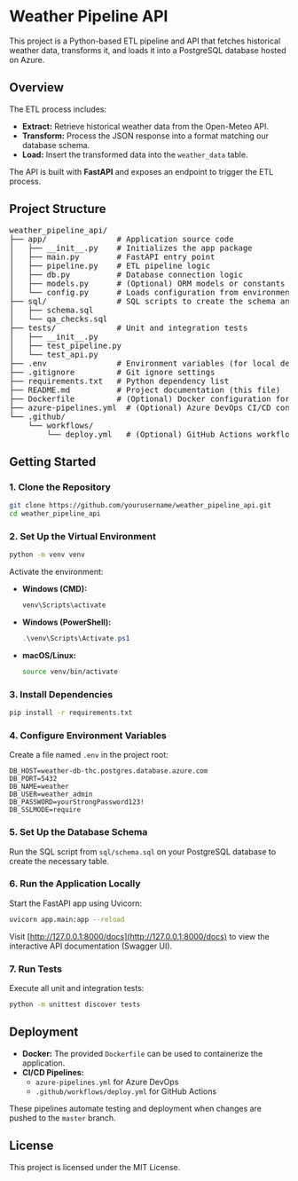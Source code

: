 # Weather Pipeline API

This project is a Python-based ETL pipeline and API that fetches historical weather data, transforms it, and loads it into a PostgreSQL database hosted on Azure.

## Overview

The ETL process includes:

- **Extract:** Retrieve historical weather data from the Open-Meteo API.  
- **Transform:** Process the JSON response into a format matching our database schema.  
- **Load:** Insert the transformed data into the `weather_data` table.

The API is built with **FastAPI** and exposes an endpoint to trigger the ETL process.

## Project Structure

<pre>
weather_pipeline_api/
├── app/               # Application source code
│   ├── __init__.py    # Initializes the app package
│   ├── main.py        # FastAPI entry point
│   ├── pipeline.py    # ETL pipeline logic
│   ├── db.py          # Database connection logic
│   ├── models.py      # (Optional) ORM models or constants
│   └── config.py      # Loads configuration from environment variables
├── sql/               # SQL scripts to create the schema and run QA checks
│   ├── schema.sql
│   └── qa_checks.sql
├── tests/             # Unit and integration tests
│   ├── __init__.py
│   ├── test_pipeline.py
│   └── test_api.py
├── .env               # Environment variables (for local development)
├── .gitignore         # Git ignore settings
├── requirements.txt   # Python dependency list
├── README.md          # Project documentation (this file)
├── Dockerfile         # (Optional) Docker configuration for containerization
├── azure-pipelines.yml  # (Optional) Azure DevOps CI/CD configuration
└── .github/
    └── workflows/
        └── deploy.yml   # (Optional) GitHub Actions workflow for deployment
</pre>

## Getting Started

### 1. Clone the Repository

```bash
git clone https://github.com/yourusername/weather_pipeline_api.git
cd weather_pipeline_api
```

### 2. Set Up the Virtual Environment

```bash
python -m venv venv
```

Activate the environment:

- **Windows (CMD):**
  ```bash
  venv\Scripts\activate
  ```
- **Windows (PowerShell):**
  ```powershell
  .\venv\Scripts\Activate.ps1
  ```
- **macOS/Linux:**
  ```bash
  source venv/bin/activate
  ```

### 3. Install Dependencies

```bash
pip install -r requirements.txt
```

### 4. Configure Environment Variables

Create a file named `.env` in the project root:

```dotenv
DB_HOST=weather-db-thc.postgres.database.azure.com
DB_PORT=5432
DB_NAME=weather
DB_USER=weather_admin
DB_PASSWORD=yourStrongPassword123!
DB_SSLMODE=require
```

### 5. Set Up the Database Schema

Run the SQL script from `sql/schema.sql` on your PostgreSQL database to create the necessary table.

### 6. Run the Application Locally

Start the FastAPI app using Uvicorn:

```bash
uvicorn app.main:app --reload
```

Visit [http://127.0.0.1:8000/docs](http://127.0.0.1:8000/docs) to view the interactive API documentation (Swagger UI).

### 7. Run Tests

Execute all unit and integration tests:

```bash
python -m unittest discover tests
```

## Deployment

- **Docker:** The provided `Dockerfile` can be used to containerize the application.  
- **CI/CD Pipelines:**
  - `azure-pipelines.yml` for Azure DevOps  
  - `.github/workflows/deploy.yml` for GitHub Actions

These pipelines automate testing and deployment when changes are pushed to the `master` branch.

## License

This project is licensed under the MIT License.
